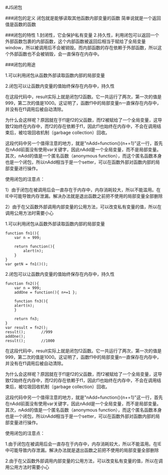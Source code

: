 #JS闭包

###闭包的定义
  闭包就是能够读取其他函数内部变量的函数
  简单说就是一个返回值是函数的函数

###闭包的特性
1.封闭性，它会保护私有变量
2.持久性，利用闭包可以返回一个外部函数包裹的内部函数，这个内部函数被返回后相当于赋给了全局变量window，所以被调用后不会被销毁。而内部函数的存在依赖于外部函数，所以这个外部函数也不会被销毁，会一直保存在内存中。

###闭包的用途

1.可以利用闭包从函数外部读取函数内部的局部变量


2.闭包可以让函数内变量的值始终保存在内存中，持久性


在这段代码中，result实际上就是闭包f2函数。它一共运行了两次，第一次的值是999，第二次的值是1000。这证明了，函数f1中的局部变量n一直保存在内存中，并没有在f1调用后被自动清除。

为什么会这样呢？原因就在于f1是f2的父函数，而f2被赋给了一个全局变量，这导致f2始终在内存中，而f2的存在依赖于f1，因此f1也始终在内存中，不会在调用结束后，被垃圾回收机制（garbage collection）回收。

这段代码中另一个值得注意的地方，就是"nAdd=function(){n+=1}"这一行，首先在nAdd前面没有使用var关键字，因此nAdd是一个全局变量，而不是局部变量。其次，nAdd的值是一个匿名函数（anonymous function），而这个匿名函数本身也是一个闭包，所以nAdd相当于是一个setter，可以在函数外部对函数内部的局部变量进行操作。


使用闭包的注意点：

1）由于闭包在被调用后会一直存在于内存中，内存消耗较大，所以不能滥用。在IE中可能导致内存泄漏。解决办法就是退出函数之前把不使用的局部变量全部删除

2）由于在父函数外部调用内部变量的公用方法，可以改变私有变量的值，所以在调用公用方法时需要小心
<meta charset="utf-8">

1.可以利用闭包从函数外部读取函数内部的局部变量
```
function fn1(){
	var n = 999;
				
    return function(){
        alert(n);
    }
}
var getN = fn1()();
```

2.闭包可以让函数内变量的值始终保存在内存中，持久性

```
function fn2(){
	var n = 999;
	addOne = function(){ n+=1 };
				
	function fn3(){
	alert(n);
	}
				
	return fn3;
}
var result = fn2();
result();		//999
addOne();
result();		//1000
```

在这段代码中，result实际上就是闭包f2函数。它一共运行了两次，第一次的值是999，第二次的值是1000。这证明了，函数f1中的局部变量n一直保存在内存中，并没有在f1调用后被自动清除。

为什么会这样呢？原因就在于f1是f2的父函数，而f2被赋给了一个全局变量，这导致f2始终在内存中，而f2的存在依赖于f1，因此f1也始终在内存中，不会在调用结束后，被垃圾回收机制（garbage collection）回收。

这段代码中另一个值得注意的地方，就是"nAdd=function(){n+=1}"这一行，首先在nAdd前面没有使用var关键字，因此nAdd是一个全局变量，而不是局部变量。其次，nAdd的值是一个匿名函数（anonymous function），而这个匿名函数本身也是一个闭包，所以nAdd相当于是一个setter，可以在函数外部对函数内部的局部变量进行操作。

使用闭包的注意点：

1.由于闭包在被调用后会一直存在于内存中，内存消耗较大，所以不能滥用。在IE中可能导致内存泄漏。解决办法就是退出函数之前把不使用的局部变量全部删除

2.由于在父函数外部调用内部变量的公用方法，可以改变私有变量的值，所以在调用公用方法时需要小心
